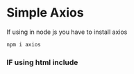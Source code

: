 # Simple Axios

If using in node js you have to install axios
```JavaScript
npm i axios
```

### IF using html include
<script src="https://cdn.jsdelivr.net/npm/axios/dist/axios.min.js"></script>
